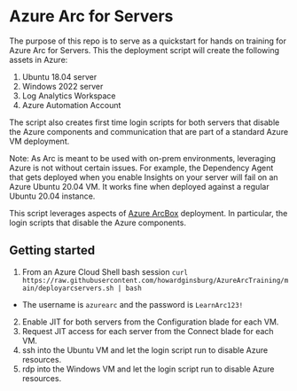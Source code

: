# Azure Arc for Servers

The purpose of this repo is to serve as a quickstart for hands on training for Azure Arc for Servers.  This the deployment script will create the following assets in Azure:

1. Ubuntu 18.04 server
2. Windows 2022 server 
3. Log Analytics Workspace
4. Azure Automation Account

The script also creates first time login scripts for both servers that disable the Azure components and communication that are part of a standard Azure VM deployment.

Note: As Arc is meant to be used with on-prem environments, leveraging Azure is not without certain issues.  For example, the Dependency Agent that gets deployed when you enable Insights on your server will fail on an Azure Ubuntu 20.04 VM.  It works fine when deployed against a regular Ubuntu 20.04 instance.

This script leverages aspects of [Azure ArcBox](https://azurearcjumpstart.io/azure_jumpstart_arcbox/) deployment.  In particular, the login scripts that disable the Azure components.

## Getting started

1. From an Azure Cloud Shell bash session `curl https://raw.githubusercontent.com/howardginsburg/AzureArcTraining/main/deployarcservers.sh | bash`
  - The username is `azurearc` and the password is `LearnArc123!`
2. Enable JIT for both servers from the Configuration blade for each VM.
3. Request JIT access for each server from the Connect blade for each VM.
4. ssh into the Ubuntu VM and let the login script run to disable Azure resources.
5. rdp into the Windows VM and let the login script run to disable Azure resources.
